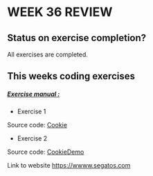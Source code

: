 # WEEK 36 REVIEW  

## Status on exercise completion? 
All exercises are completed.

## This weeks coding exercises
##### [Exercise manual :](https://docs.google.com/document/d/1yZnup_hF7s4WI0K6VWL2yc0XxPJ1_CkSt8GgZkjG3Mw/edit)

* Exercise 1

Source code:	[Cookie](https://github.com/josefmarcc/3SemWeek36/tree/master/CookieOpgave)

* Exercise 2 

Source code:	[CookieDemo](https://github.com/josefmarcc/3SemWeek36/tree/master/HTTPWeek2Opgave7)


Link to website https://wwww.segatos.com


